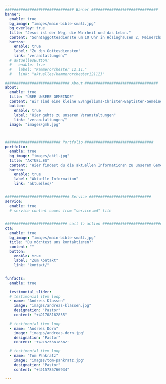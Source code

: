 ```yaml
---
############################### Banner ##############################
banner:
  enable: true
  bg_image: "images/main-bible-small.jpg"
  bg_overlay: true
  title: "Jesus ist der Weg, die Wahrheit und das Leben."
  content: "Sonntaggottesdienste um 10 Uhr in Hösinghausen 2, Meinerzhagen"
  button:
    enable: true
    label: "Zu den Gottesdiensten"
    link: "veranstaltungen/"
  # aktuellesButton:
  #   enable: true
  #   label: "Kammerorchester 12.11."
  #   link: "aktuelles/kammerorchester121123"

############################# About #################################
about:
  enable: true
  title: "ÜBER UNSERE GEMEINDE"
  content: "Wir sind eine kleine Evangeliums-Christen-Baptisten-Gemeinde im westlichen Süden Sauerlands. Die Grundlage unseres christlichen Glaubens ist die Bibel, das Wort Gottes. Jesus Christus real zu erleben, seinem Leben nachzuahmen und ihm bald leibhaftig zu begegnen ist das Ziel unserer Gemeinschaften und unsere gläubige Hoffnung. Wir glauben, dass Gott möchte, dass alle Menschen gerettet werden, was nur durch den Glauben an den Sohn Gottes Jesus Christus möglich ist. Die Bibel sagt: Der Glaube kommt aus der Predigt (Römer 10, 17). Deshalb laden wir herzlich zu unseren Gottesdiensten ein."
  button:
    enable: true
    label: "Hier gehts zu unseren Veranstaltungen"
    link: "veranstaltungen/"
  image: "images/gmh.jpg"
  


######################### Portfolio ###############################
portfolio:
  enable: true
  bg_image: "images/aktl.jpg"
  title: "AKTUELLES"
  content: "Hier findest du die aktuellen Informationen zu unserem Gemeindeleben, anstehende Gottesdienste und Veranstaltungen."
  button:
    enable: true
    label: "Aktuelle Information"
    link: "aktuelles/"


############################# Service ############################
service:
  enable: true
  # service content comes from "service.md" file


############################ call to action ###########################
cta:
  enable: true
  bg_image: "images/main-bible-small.jpg"
  title: "Du möchtest uns kontaktieren?"
  content: ""
  button:
    enable: true
    label: "Zum Kontakt"
    link: "kontakt/"


funfacts:
  enable: true

  testimonial_slider:
  # testimonial item loop
  - name: "Andreas Klassen"
    image: "images/andreas-klassen.jpg"
    designation: "Pastor"
    content: "+491708162855"

  # testimonial item loop
  - name: "Andreas Dorn"
    image: "images/andreas-dorn.jpg"
    designation: "Pastor"
    content: "+4915253818382"

  # testimonial item loop
  - name: "Tom Pankratz"
    image: "images/tom-pankratz.jpg"
    designation: "Pastor"
    content: "+4915785766934"

---
```

